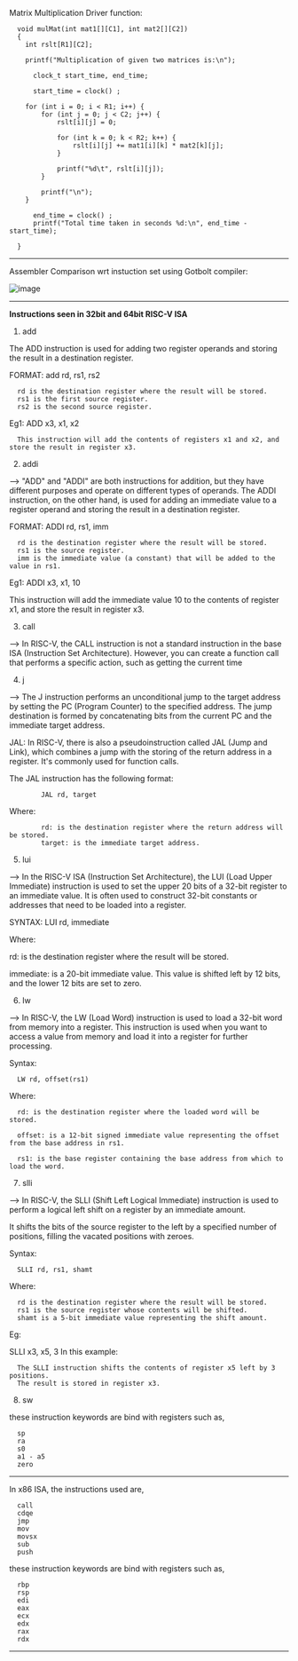 Matrix Multiplication Driver function:
      
      void mulMat(int mat1[][C1], int mat2[][C2])
      {
      	int rslt[R1][C2];
      
      	printf("Multiplication of given two matrices is:\n");
      
          clock_t start_time, end_time;
      
          start_time = clock() ; 
      
      	for (int i = 0; i < R1; i++) {
      		for (int j = 0; j < C2; j++) {
      			rslt[i][j] = 0;
      
      			for (int k = 0; k < R2; k++) {
      				rslt[i][j] += mat1[i][k] * mat2[k][j];
      			}
      
      			printf("%d\t", rslt[i][j]);
      		}
      
      		printf("\n");
      	}
      
          end_time = clock() ; 
          printf("Total time taken in seconds %d:\n", end_time - start_time);
      
      }
---------------------------------------------------------------------------------------------------------------------------------------

Assembler Comparison wrt instuction set using Gotbolt compiler:

![image](https://github.com/pavankumarka/RISCV-Hardware_Design_Program_by_VSD/assets/22821014/5d0c2da7-2d83-4980-b4df-00c8ba1c3507)

---------------------------------------------------------------------------------------------------------------------------------------

**Instructions seen in 32bit and 64bit RISC-V ISA**

1. add

The ADD instruction is used for adding two register operands and storing the result in a destination register.

FORMAT: add rd, rs1, rs2

      rd is the destination register where the result will be stored.
      rs1 is the first source register.
      rs2 is the second source register.

Eg1: ADD x3, x1, x2

      This instruction will add the contents of registers x1 and x2, and store the result in register x3.

2. addi

--> "ADD" and "ADDI" are both instructions for addition, but they have different purposes and operate on different types of operands.
The ADDI instruction, on the other hand, is used for adding an immediate value to a register operand and storing the result in a destination register.

FORMAT: ADDI rd, rs1, imm

      rd is the destination register where the result will be stored.
      rs1 is the source register.
      imm is the immediate value (a constant) that will be added to the value in rs1.

Eg1: ADDI x3, x1, 10

This instruction will add the immediate value 10 to the contents of register x1, and store the result in register x3.

3. call

--> In RISC-V, the CALL instruction is not a standard instruction in the base ISA (Instruction Set Architecture). 
However, you can create a function call that performs a specific action, such as getting the current time

4. j

--> The J instruction performs an unconditional jump to the target address by setting the PC (Program Counter) to the specified address. The jump destination is formed by concatenating bits from the current PC and the immediate target address.

JAL:
In RISC-V, there is also a pseudoinstruction called JAL (Jump and Link), which combines a jump with the storing of the return address in a register. It's commonly used for function calls. 

The JAL instruction has the following format:

            JAL rd, target

Where:

            rd: is the destination register where the return address will be stored.
            target: is the immediate target address.

5. lui

--> In the RISC-V ISA (Instruction Set Architecture), the LUI (Load Upper Immediate) instruction is used to set the upper 20 bits of a 32-bit register to an immediate value. It is often used to construct 32-bit constants or addresses that need to be loaded into a register.

SYNTAX: LUI rd, immediate

Where:

rd: is the destination register where the result will be stored.

immediate: is a 20-bit immediate value. This value is shifted left by 12 bits, and the lower 12 bits are set to zero.


6. lw

--> In RISC-V, the LW (Load Word) instruction is used to load a 32-bit word from memory into a register. 
This instruction is used when you want to access a value from memory and load it into a register for further processing. 

Syntax:

      LW rd, offset(rs1)

Where:
      
      rd: is the destination register where the loaded word will be stored.
      
      offset: is a 12-bit signed immediate value representing the offset from the base address in rs1.
      
      rs1: is the base register containing the base address from which to load the word.


7. slli

--> In RISC-V, the SLLI (Shift Left Logical Immediate) instruction is used to perform a logical left shift on a register by an immediate amount. 

It shifts the bits of the source register to the left by a specified number of positions, filling the vacated positions with zeroes. 

Syntax:

      SLLI rd, rs1, shamt

Where:

      rd is the destination register where the result will be stored.
      rs1 is the source register whose contents will be shifted.
      shamt is a 5-bit immediate value representing the shift amount.

Eg: 

SLLI x3, x5, 3
In this example:
      
      The SLLI instruction shifts the contents of register x5 left by 3 positions.
      The result is stored in register x3.
   
8. sw

these instruction keywords are bind with registers such as,
     
      sp
      ra
      s0
      a1 - a5
      zero

------------------------------------------------------------------------------------------------------------------------------------------

In x86 ISA, the instructions used are,

      call
      cdqe
      jmp
      mov
      movsx
      sub
      push

these instruction keywords are bind with registers such as,

      rbp
      rsp
      edi
      eax
      ecx
      edx
      rax
      rdx

------------------------------------------------------------------------------------------------------------------------------------------





